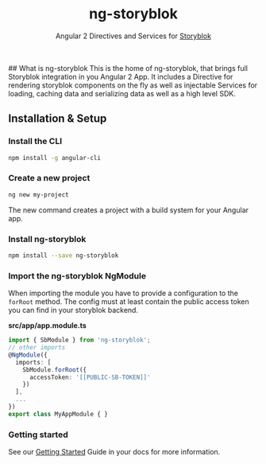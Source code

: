 <p align="center">
  <h1 align="center">ng-storyblok</h1>
  <p align="center">Angular 2 Directives and Services for <a href="https://storyblok.com" target="_blank">Storyblok</a></p>
</p>
<br><br>
## What is ng-storyblok
This is the home of ng-storyblok, that brings full Storyblok integration in you Angular 2 App. It includes a Directive for rendering storyblok components on the fly as well as injectable Services for loading, caching data and serializing data as well as a high level SDK.

## Installation & Setup

### Install the CLI
 
 ```bash
 npm install -g angular-cli
 ```
 
### Create a new project
 
 ```bash
 ng new my-project
 ```

The new command creates a project with a build system for your Angular app.

### Install ng-storyblok

```bash
npm install --save ng-storyblok
```

### Import the ng-storyblok NgModule
When importing the module you have to provide a configuration to the `forRoot` method. The config must at least contain the public access token you can find in your storyblok backend.
  
**src/app/app.module.ts**
```ts
import { SbModule } from 'ng-storyblok';
// other imports 
@NgModule({
  imports: [
    SbModule.forRoot({
      accessToken: '[[PUBLIC-SB-TOKEN]]'
    })
  ],
  ...
})
export class MyAppModule { }
```

### Getting started
See our [Getting Started](https://github.com/thomaspink/ng-storyblok/) Guide in your docs for more information.
